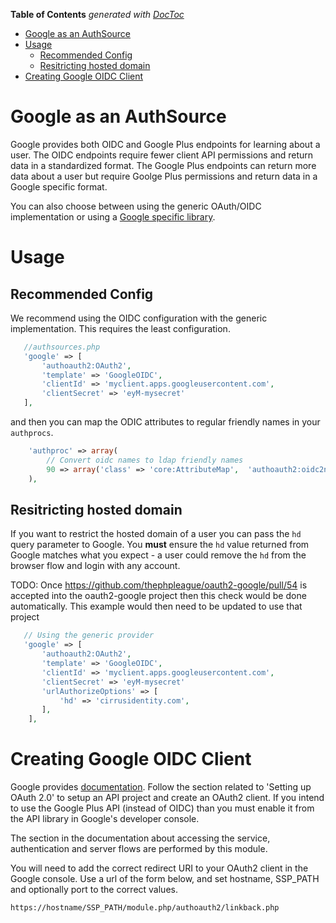 <!-- START doctoc generated TOC please keep comment here to allow auto update -->
<!-- DON'T EDIT THIS SECTION, INSTEAD RE-RUN doctoc TO UPDATE -->
**Table of Contents**  *generated with [DocToc](https://github.com/thlorenz/doctoc)*

- [Google as an AuthSource](#google-as-an-authsource)
- [Usage](#usage)
  - [Recommended Config](#recommended-config)
  - [Resitricting hosted domain](#resitricting-hosted-domain)
- [Creating Google OIDC Client](#creating-google-oidc-client)

<!-- END doctoc generated TOC please keep comment here to allow auto update -->

# Google as an AuthSource

Google provides both OIDC and Google Plus endpoints for learning about
a user.  The OIDC endpoints require fewer client API permissions and
return data in a standardized format. The Google Plus endpoints can
return more data about a user but require Goolge Plus permissions and
return data in a Google specific format.

You can also choose between using the generic OAuth/OIDC implementation or using
a [Google specific library](https://github.com/thephpleague/oauth2-google/).

# Usage
## Recommended Config

We recommend using the OIDC configuration with the generic implementation. This
requires the least configuration.


```php
   //authsources.php
   'google' => [
       'authoauth2:OAuth2',
       'template' => 'GoogleOIDC',
       'clientId' => 'myclient.apps.googleusercontent.com',
       'clientSecret' => 'eyM-mysecret'
   ],
```

and then you can map the ODIC attributes to regular friendly names in your `authprocs`.

```php
    'authproc' => array(
        // Convert oidc names to ldap friendly names
        90 => array('class' => 'core:AttributeMap',  'authoauth2:oidc2name'),
    ),
```

## Resitricting hosted domain

If you want to restrict the hosted domain of a user you can pass the
`hd` query parameter to Google.  You **must** ensure the `hd` value
returned from Google matches what you expect - a user could remove the
`hd` from the browser flow and login with any account.

TODO: Once https://github.com/thephpleague/oauth2-google/pull/54 is accepted into the oauth2-google project then
this check would be done automatically. This example would then need to be updated to use that project

```php
   // Using the generic provider
   'google' => [
       'authoauth2:OAuth2',
       'template' => 'GoogleOIDC',
       'clientId' => 'myclient.apps.googleusercontent.com',
       'clientSecret' => 'eyM-mysecret'
       'urlAuthorizeOptions' => [
           'hd' => 'cirrusidentity.com',
       ],
    ],
```

# Creating Google OIDC Client

Google provides [documentation](https://developers.google.com/identity/protocols/OpenIDConnect#appsetup). Follow the section related to 'Setting up OAuth 2.0' to setup an API project and create an OAuth2 client. If you intend to use the Google Plus API (instead of OIDC) than you must enable it from the API library in Google's developer console.

The section in the documentation about accessing the service, authentication and server flows are performed by this module.

You will need to add the correct redirect URI to your OAuth2 client in the Google console. Use a url of the form below, and set hostname, SSP_PATH and optionally port to the correct values.

    https://hostname/SSP_PATH/module.php/authoauth2/linkback.php

